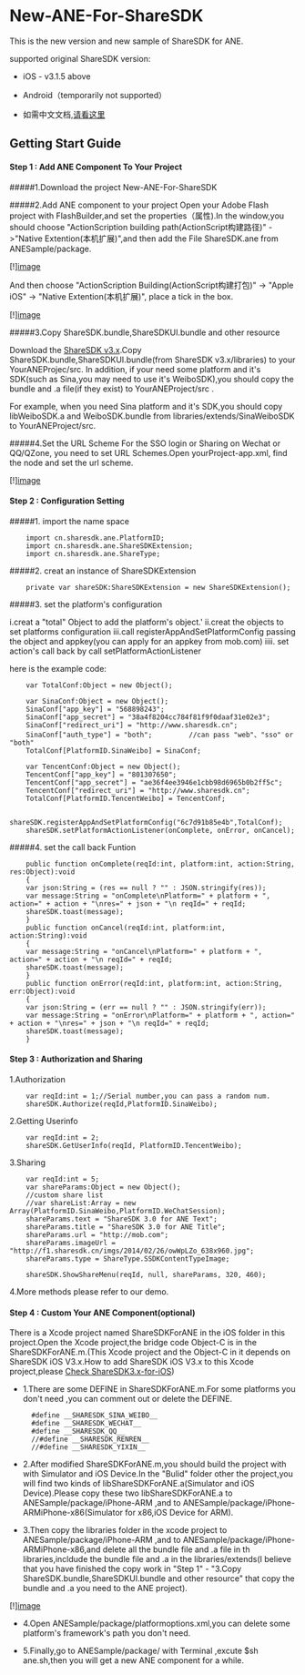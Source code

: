 # New-ANE-For-ShareSDK

This is the new version and new sample of ShareSDK for ANE.

supported original ShareSDK version:

- iOS - v3.1.5 above
- Android（temporarily not supported）


- 如需中文文档,[请看这里](http://wiki.mob.com/sharesdk-ios-for-ane/)

## Getting Start Guide


#### Step 1 : Add ANE Component To Your Project 

#####1.Download the project New-ANE-For-ShareSDK

#####2.Add ANE component to your project
Open your Adobe Flash project with FlashBuilder,and set the properties（属性).In the window,you should choose "ActionScription building path(ActionScript构建路径)" ->"Native Extention(本机扩展)",and then add the File ShareSDK.ane from  
 ANESample/package.

[!][image](http://wiki.mob.com/wp-content/uploads/2015/12/1.jpg)

And then choose "ActionScription Building(ActionScript构建打包)" -> "Apple iOS" -> "Native Extention(本机扩展)", place a tick in the box.

[!][image](http://wiki.mob.com/wp-content/uploads/2015/12/2.jpg)

#####3.Copy ShareSDK.bundle,ShareSDKUI.bundle and other resource

Download the [ShareSDK v3.x](https://github.com/MobClub/ShareSDK3.x-for-iOS).Copy ShareSDK.bundle,ShareSDKUI.bundle(from ShareSDK v3.x/libraries) to your  YourANEProjec/src.
In addition, if your need some platform and it's SDK(such as Sina,you may need to use it's WeiboSDK),you should copy the bundle and .a file(if they exist) to YourANEProject/src .

For example, when you need Sina platform and it's SDK,you should copy libWeiboSDK.a and WeiboSDK.bundle from libraries/extends/SinaWeiboSDK to YourANEProject/src.

#####4.Set the URL Scheme
For the SSO login or Sharing on Wechat or QQ/QZone, you need to set URL Schemes.Open yourProject-app.xml, find the node <iPhone><InfoAdditions> and set the url scheme.

[!][image](http://wiki.mob.com/wp-content/uploads/2015/12/3.jpg)


#### Step 2 : Configuration Setting 

#####1. import the name space

        import cn.sharesdk.ane.PlatformID;
        import cn.sharesdk.ane.ShareSDKExtension;
        import cn.sharesdk.ane.ShareType;

#####2. creat an instance of ShareSDKExtension

        private var shareSDK:ShareSDKExtension = new ShareSDKExtension();

#####3. set the platform's configuration

i.creat a "total" Object to add the platform's object.'
ii.creat the objects to set platforms configuration
iii.call registerAppAndSetPlatformConfig passing the object and appkey(you can apply for an appkey from mob.com)
iiii. set action's call back by call setPlatformActionListener 

here is the example code:

        var TotalConf:Object = new Object();	

        var SinaConf:Object = new Object();
        SinaConf["app_key"] = "568898243";
        SinaConf["app_secret"] = "38a4f8204cc784f81f9f0daaf31e02e3";
        SinaConf["redirect_uri"] = "http://www.sharesdk.cn";
        SinaConf["auth_type"] = "both"; 		//can pass "web"、"sso" or "both"
        TotalConf[PlatformID.SinaWeibo] = SinaConf;

        var TencentConf:Object = new Object();
        TencentConf["app_key"] = "801307650";
        TencentConf["app_secret"] = "ae36f4ee3946e1cbb98d6965b0b2ff5c";
        TencentConf["redirect_uri"] = "http://www.sharesdk.cn";
        TotalConf[PlatformID.TencentWeibo] = TencentConf;

        shareSDK.registerAppAndSetPlatformConfig("6c7d91b85e4b",TotalConf);
        shareSDK.setPlatformActionListener(onComplete, onError, onCancel);


#####4. set the call back Funtion

        public function onComplete(reqId:int, platform:int, action:String, res:Object):void
        {
        var json:String = (res == null ? "" : JSON.stringify(res));
        var message:String = "onComplete\nPlatform=" + platform + ", action=" + action + "\nres=" + json + "\n reqId=" + reqId;
        shareSDK.toast(message);
        }		
        public function onCancel(reqId:int, platform:int, action:String):void 
        {
        var message:String = "onCancel\nPlatform=" + platform + ", action=" + action + "\n reqId=" + reqId;
        shareSDK.toast(message);
        }		
        public function onError(reqId:int, platform:int, action:String, err:Object):void 
        {
        var json:String = (err == null ? "" : JSON.stringify(err));
        var message:String = "onError\nPlatform=" + platform + ", action=" + action + "\nres=" + json + "\n reqId=" + reqId;
        shareSDK.toast(message);
        }


#### Step 3 : Authorization and Sharing

1.Authorization

        var reqId:int = 1;//Serial number,you can pass a random num.
        shareSDK.Authorize(reqId,PlatformID.SinaWeibo);

2.Getting Userinfo

        var reqId:int = 2;
        shareSDK.GetUserInfo(reqId, PlatformID.TencentWeibo);


3.Sharing

        var reqId:int = 5;
        var shareParams:Object = new Object();
        //custom share list
        //var shareList:Array = new Array(PlatformID.SinaWeibo,PlatformID.WeChatSession);	
        shareParams.text = "ShareSDK 3.0 for ANE Text";
        shareParams.title = "ShareSDK 3.0 for ANE Title";
        shareParams.url = "http://mob.com";
        shareParams.imageUrl = "http://f1.sharesdk.cn/imgs/2014/02/26/owWpLZo_638x960.jpg";
        shareParams.type = ShareType.SSDKContentTypeImage;

        shareSDK.ShowShareMenu(reqId, null, shareParams, 320, 460);

4.More methods please refer to our demo.



#### Step 4 : Custom Your ANE Component(optional)

There is a Xcode project named ShareSDKForANE in the iOS folder in this project.Open the Xcode project,the bridge code Object-C is in the ShareSDKForANE.m.(This Xcode project and the Object-C in it depends on ShareSDK iOS V3.x.How to add ShareSDK iOS V3.x to this Xcode project,please [Check  ShareSDK3.x-for-iOS](https://github.com/MobClub/ShareSDK3.x-for-iOS))

- 1.There are some DEFINE in ShareSDKForANE.m.For some platforms you don't need ,you can comment out or delete the DEFINE.

        #define __SHARESDK_SINA_WEIBO__
        #define __SHARESDK_WECHAT__
        #define __SHARESDK_QQ__
        //#define __SHARESDK_RENREN__
        //#define __SHARESDK_YIXIN__

- 2.After modified ShareSDKForANE.m,you should build the project with with Simulator and iOS Device.In the "Bulid" folder other the project,you will find two kinds of libShareSDKForANE.a(Simulator and iOS Device).Please copy these  two libShareSDKForANE.a to ANESample/package/iPhone-ARM ,and to ANESample/package/iPhone-ARMiPhone-x86(Simulator for x86,iOS Device for ARM).

- 3.Then copy the libraries folder in the xcode project to ANESample/package/iPhone-ARM ,and to ANESample/package/iPhone-ARMiPhone-x86,and delete all the bundle file and .a file in th libraries,incldude the bundle file and .a in the libraries/extends(I believe that you have finished the copy work in "Step 1" - "3.Copy ShareSDK.bundle,ShareSDKUI.bundle and other resource" that copy the bundle and .a you need to the ANE project).

[!][image](http://wiki.mob.com/wp-content/uploads/2015/12/4.jpg)

- 4.Open ANESample/package/platformoptions.xml,you can delete some platform's framework's path you don't need.

- 5.Finally,go to ANESample/package/ with Terminal ,excute $sh ane.sh,then you will get a new ANE component for a while.



